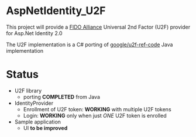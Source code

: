 AspNetIdentity_U2F
==================

This project will provide a [FIDO Alliance](https://fidoalliance.org/) Universal 2nd Factor (U2F) provider for Asp.Net Identity 2.0

The U2F implementation is a C# porting of [google/u2f-ref-code](https://github.com/google/u2f-ref-code) Java implementation

Status
==================
  - U2F library
    - porting **COMPLETED** from Java
  - IdentityProvider
    - Enrollment of U2F token: **WORKING** with multiple U2F tokens
    - Login: **WORKING** only when just *ONE* U2F token is enrolled
  - Sample application
    - UI **to be improved** 
